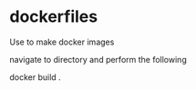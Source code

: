 # dockerfiles

Use to make docker images

navigate to directory and perform the following

docker build <name> .
